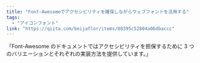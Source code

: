 ```yaml
---
title: "Font-Awesomeでアクセシビリティを確保しながらウェブフォントを活用する"
tags:
  - "アイコンフォント"
link: "https://qiita.com/beijaflor/items/88395c52804a06dbaccc"
---
```


「Font-Awesome のドキュメントではアクセシビリティを担保するために 3 つのバリエーションとそれぞれの実装方法を提供しています。」
